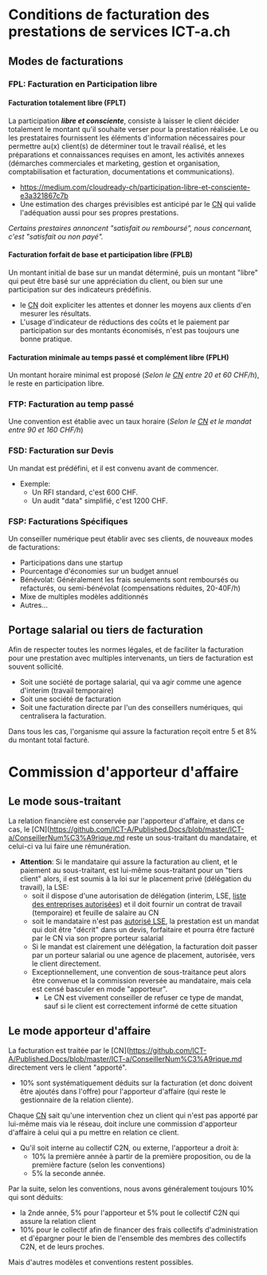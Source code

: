 # Conditions de facturation des prestations de services ICT-a.ch
## Modes de facturations
### FPL: Facturation en Participation libre
#### Facturation totalement libre (FPLT)
La participation **_libre et consciente_**, consiste à laisser le client décider totalement le montant qu'il souhaite verser pour la prestation réalisée. Le ou les prestataires fournissent les éléments d'information nécessaires pour permettre au(x) client(s) de déterminer tout le travail réalisé, et les préparations et connaissances requises en amont, les activités annexes (démarches commerciales et marketing, gestion et organisation, comptabilisation et facturation, documentations et communications).
* https://medium.com/cloudready-ch/participation-libre-et-consciente-e3a321867c7b
* Une estimation des charges prévisibles est anticipé par le [CN](https://github.com/ICT-A/Published.Docs/blob/master/ICT-a/ConseillerNum%C3%A9rique.md) qui valide l'adéquation aussi pour ses propres prestations.

_Certains prestaires annoncent "satisfait ou remboursé", nous concernant, c'est "satisfait ou non payé"._

#### Facturation forfait de base et participation libre (FPLB)
Un montant initial de base sur un mandat déterminé, puis un montant "libre" qui peut être basé sur une appréciation du client, ou bien sur une participation sur des indicateurs prédéfinis.
* le [CN](https://github.com/ICT-A/Published.Docs/blob/master/ICT-a/ConseillerNum%C3%A9rique.md) doit expliciter les attentes et donner les moyens aux clients d'en mesurer les résultats.
* L'usage d'indicateur de réductions des coûts et le paiement par participation sur des montants économisés, n'est pas toujours une bonne pratique.

#### Facturation minimale au temps passé et complément libre (FPLH)
Un montant horaire minimal est proposé (_Selon le [CN](https://github.com/ICT-A/Published.Docs/blob/master/ICT-a/ConseillerNum%C3%A9rique.md) entre 20 et 60 CHF/h_), le reste en participation libre.

### FTP: Facturation au temp passé
Une convention est établie avec un taux horaire (_Selon le [CN](https://github.com/ICT-A/Published.Docs/blob/master/ICT-a/ConseillerNum%C3%A9rique.md) et le mandat entre 90 et 160 CHF/h_)

### FSD: Facturation sur Devis
Un mandat est prédéfini, et il est convenu avant de commencer.
* Exemple:
  * Un RFI standard, c'est 600 CHF.
  * Un audit "data" simplifié, c'est 1200 CHF.

### FSP: Facturations Spécifiques
Un conseiller numérique peut établir avec ses clients, de nouveaux modes de facturations:
* Participations dans une startup
* Pourcentage d'économies sur un budget annuel
* Bénévolat: Généralement les frais seulements sont remboursés ou refacturés, ou semi-bénévolat (compensations réduites, 20-40F/h)
* Mixe de multiples modèles additionnés
* Autres...

## Portage salarial ou tiers de facturation
Afin de respecter toutes les normes légales, et de faciliter la facturation pour une prestation avec multiples intervenants, un tiers de facturation est souvent sollicité.
* Soit une société de portage salarial, qui va agir comme une agence d'interim (travail temporaire)
* Soit une société de facturation
* Soit une facturation directe par l'un des conseillers numériques, qui centralisera la facturation.

Dans tous les cas, l'organisme qui assure la facturation reçoit entre 5 et 8% du montant total facturé.

# Commission d'apporteur d'affaire
## Le mode sous-traitant
La relation financière est conservée par l'apporteur d'affaire, et dans ce cas, le [CN](https://github.com/ICT-A/Published.Docs/blob/master/ICT-a/ConseillerNum%C3%A9rique.md reste un sous-traitant du mandataire, et celui-ci va lui faire une rémunération.
* **Attention**: Si le mandataire qui assure la facturation au client, et le paiement au sous-traitant, est lui-même sous-traitant pour un "tiers client" alors, il est soumis à la loi sur le placement privé (délégation du travail), la LSE: 
  * soit il dispose d'une autorisation de délégation (interim, LSE, [liste des entreprises autorisées](http://www.avg-seco.admin.ch/WebVerzeichnis/ServletWebVerzeichnis)) et il doit fournir un contrat de travail (temporaire) et feuille de salaire au CN
  * soit le mandataire n'est pas [autorisé LSE](https://www.kmu.admin.ch/dam/kmu/fr/dokumente/savoir-pratique/personnel/Merkblatt_Personalverleih_2016_d_22-3-2017.pdf.download.pdf/Merkblatt_Personalverleih_2016_d_22-3-2017_FR.pdf), la prestation est un mandat qui doit être "décrit" dans un devis, forfaitaire et pourra être facturé par le CN via son propre porteur salarial
  * Si le mandat est clairement une délégation, la facturation doit passer par un porteur salarial ou une agence de placement, autorisée, vers le client directement.
  * Exceptionnellement, une convention de sous-traitance peut alors être convenue et la commission reversée au mandataire, mais cela est censé basculer en mode "apporteur".
    * Le CN est vivement conseiller de refuser ce type de mandat, sauf si le client est correctement informé de cette situation

## Le mode apporteur d'affaire
La facturation est traitée par le [CN](https://github.com/ICT-A/Published.Docs/blob/master/ICT-a/ConseillerNum%C3%A9rique.md directement vers le client "apporté". 
* 10% sont systématiquement déduits sur la facturation (et donc doivent être ajoutés dans l'offre) pour l'apporteur d'affaire (qui reste le gestionnaire de la relation cliente).

Chaque [CN](https://github.com/ICT-A/Published.Docs/blob/master/ICT-a/ConseillerNum%C3%A9rique.md) sait qu'une intervention chez un client qui n'est pas apporté par lui-même mais via le réseau, doit inclure une commission d'apporteur d'affaire à celui qui a pu mettre en relation ce client.
* Qu'il soit interne au collectif C2N, ou externe, l'apporteur a droit à:
  * 10% la première année à partir de la première proposition, ou de la première facture (selon les conventions)
  * 5% la seconde année.

Par la suite, selon les conventions, nous avons généralement toujours 10% qui sont déduits:
* la 2nde année, 5% pour l'apporteur et 5% pout le collectif C2N qui assure la relation client
* 10% pour le collectif afin de financer des frais collectifs d'administration et d'épargner pour le bien de l'ensemble des membres des collectifs C2N, et de leurs proches.

Mais d'autres modèles et conventions restent possibles.
